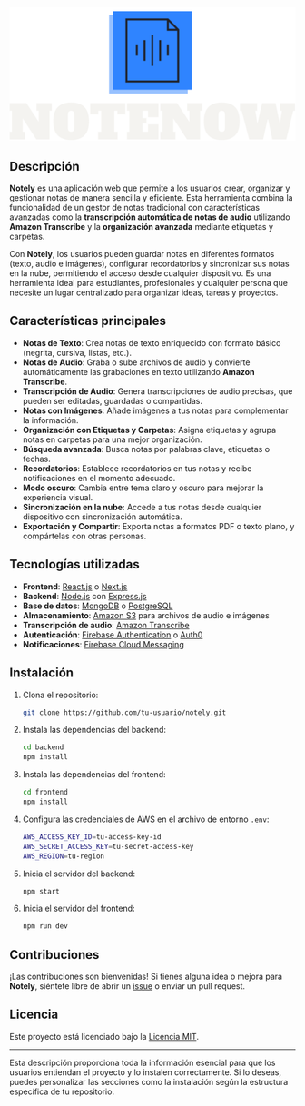 ![Transparent Logo](logo.svg)

## Descripción

**Notely** es una aplicación web que permite a los usuarios crear, organizar y gestionar notas de manera sencilla y eficiente. Esta herramienta combina la funcionalidad de un gestor de notas tradicional con características avanzadas como la **transcripción automática de notas de audio** utilizando **Amazon Transcribe** y la **organización avanzada** mediante etiquetas y carpetas.

Con **Notely**, los usuarios pueden guardar notas en diferentes formatos (texto, audio e imágenes), configurar recordatorios y sincronizar sus notas en la nube, permitiendo el acceso desde cualquier dispositivo. Es una herramienta ideal para estudiantes, profesionales y cualquier persona que necesite un lugar centralizado para organizar ideas, tareas y proyectos.

## Características principales

- **Notas de Texto**: Crea notas de texto enriquecido con formato básico (negrita, cursiva, listas, etc.).
- **Notas de Audio**: Graba o sube archivos de audio y convierte automáticamente las grabaciones en texto utilizando **Amazon Transcribe**.
- **Transcripción de Audio**: Genera transcripciones de audio precisas, que pueden ser editadas, guardadas o compartidas.
- **Notas con Imágenes**: Añade imágenes a tus notas para complementar la información.
- **Organización con Etiquetas y Carpetas**: Asigna etiquetas y agrupa notas en carpetas para una mejor organización.
- **Búsqueda avanzada**: Busca notas por palabras clave, etiquetas o fechas.
- **Recordatorios**: Establece recordatorios en tus notas y recibe notificaciones en el momento adecuado.
- **Modo oscuro**: Cambia entre tema claro y oscuro para mejorar la experiencia visual.
- **Sincronización en la nube**: Accede a tus notas desde cualquier dispositivo con sincronización automática.
- **Exportación y Compartir**: Exporta notas a formatos PDF o texto plano, y compártelas con otras personas.

## Tecnologías utilizadas

- **Frontend**: [React.js](https://reactjs.org/) o [Next.js](https://nextjs.org/)
- **Backend**: [Node.js](https://nodejs.org/en/) con [Express.js](https://expressjs.com/)
- **Base de datos**: [MongoDB](https://www.mongodb.com/) o [PostgreSQL](https://www.postgresql.org/)
- **Almacenamiento**: [Amazon S3](https://aws.amazon.com/s3/) para archivos de audio e imágenes
- **Transcripción de audio**: [Amazon Transcribe](https://aws.amazon.com/transcribe/)
- **Autenticación**: [Firebase Authentication](https://firebase.google.com/docs/auth) o [Auth0](https://auth0.com/)
- **Notificaciones**: [Firebase Cloud Messaging](https://firebase.google.com/docs/cloud-messaging)

## Instalación

1. Clona el repositorio:
    ```bash
    git clone https://github.com/tu-usuario/notely.git
    ```

2. Instala las dependencias del backend:
    ```bash
    cd backend
    npm install
    ```

3. Instala las dependencias del frontend:
    ```bash
    cd frontend
    npm install
    ```

4. Configura las credenciales de AWS en el archivo de entorno `.env`:
    ```bash
    AWS_ACCESS_KEY_ID=tu-access-key-id
    AWS_SECRET_ACCESS_KEY=tu-secret-access-key
    AWS_REGION=tu-region
    ```

5. Inicia el servidor del backend:
    ```bash
    npm start
    ```

6. Inicia el servidor del frontend:
    ```bash
    npm run dev
    ```

## Contribuciones

¡Las contribuciones son bienvenidas! Si tienes alguna idea o mejora para **Notely**, siéntete libre de abrir un [issue](https://github.com/tu-usuario/notely/issues) o enviar un pull request.

## Licencia

Este proyecto está licenciado bajo la [Licencia MIT](LICENSE).

---

Esta descripción proporciona toda la información esencial para que los usuarios entiendan el proyecto y lo instalen correctamente. Si lo deseas, puedes personalizar las secciones como la instalación según la estructura específica de tu repositorio.
